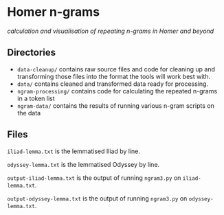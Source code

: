 # Homer n-grams

*calculation and visualisation of repeating n-grams in Homer and beyond*


## Directories

* `data-cleanup/` contains raw source files and code for cleaning up and transforming those files into the format the tools will work best with.
* `data/` contains cleaned and transformed data ready for processing.
* `ngram-processing/` contains code for calculating the repeated n-grams in a token list
* `ngram-data/` contains the results of running various n-gram scripts on the data


## Files

`iliad-lemma.txt` is the lemmatised Iliad by line.

`odyssey-lemma.txt` is the lemmatised Odyssey by line.

`output-iliad-lemma.txt` is the output of running `ngram3.py` on `iliad-lemma.txt`.

`output-odyssey-lemma.txt` is the output of running `ngram3.py` on `odyssey-lemma.txt`.
